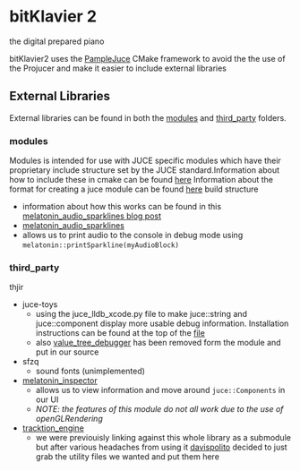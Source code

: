 # bitKlavier 2
the digital prepared piano

bitKlavier2 uses the [PampleJuce](docs/PampleJuceREADME.md) CMake framework 
to avoid the the use of the Projucer and make it easier to include external 
libraries

## External Libraries
External libraries can be found in both the [modules](modules) 
and [third_party](third_party) folders. 
### modules
Modules is intended for use with
JUCE specific modules which have their proprietary include structure set by the
JUCE standard.Information about how to include these in cmake can be found 
[here](https://github.com/juce-framework/JUCE/blob/master/docs/CMake%20API.md#juce_add_module)
Information about the format for creating a juce module can be found [here](https://github.com/juce-framework/JUCE/blob/master/docs/JUCE%20Module%20Format.md)
build structure 


 - information about how this works can be
   found in this [melatonin_audio_sparklines blog post]([here](https://melatonin.dev/blog/audio-sparklines/))
-  [melatonin_audio_sparklines](https://github.com/sudara/melatonin_audio_sparklines)
  - allows us to print audio to the console in debug mode using  `melatonin::printSparkline(myAudioBlock)`


### third_party

thjir

- juce-toys
  - using the juce_lldb_xcode.py file to make juce::string and juce::component
    display more usable debug information. Installation instructions can be found at
    the top of the [file](modules/juce-toys/juce_lldb_xcode.py)
  - also [value_tree_debugger](source/common/valuetree_utils/value_tree_debugger.h)
  has been removed form the module and put in our source
- sfzq 
  - sound fonts (unimplemented)
- [melatonin_inspector](https://github.com/sudara/melatonin_inspector)
  - allows us to view information and move around `juce::Components` in our UI
  - *NOTE: the features of this module do not all work due to the use of
    openGLRendering* 
- [tracktion_engine](https://github.com/Tracktion/tracktion_engine)
  - we were previouisly linking against this whole library as a submodule
  but after various headaches from using it [davispolito](https://github.com/davispolito) 
  decided to just grab the utility files we wanted and put them here
    
  